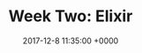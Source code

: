 ---
layout: post
title:  "Week Two: Elixir"
date: 2017-12-8 11:35:00 +0000
categories: Challenge
---
